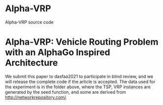 # Alpha-VRP
Alpha-VRP source code
# Alpha-VRP: Vehicle Routing Problem with an AlphaGo Inspired Architecture
We submit this paper to dasfaa2021 to participate in blind review, and we will release the complete code if the article is accepted.
The data used for the experiment is in the folder above, where the TSP, VRP instances are generated by the seed function, and some are derived from  http://networkrepository.com/.
